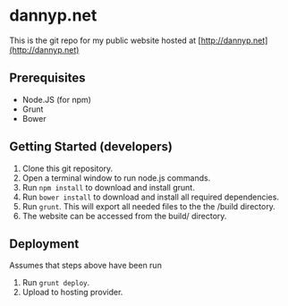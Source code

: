 dannyp.net
==========

This is the git repo for my public website hosted at [http://dannyp.net](http://dannyp.net)

## Prerequisites
- Node.JS (for npm)
- Grunt
- Bower 

## Getting Started (developers)
1. Clone this git repository.
2. Open a terminal window to run node.js commands.
3. Run `npm install` to download and install grunt.
4. Run `bower install` to download and install all required dependencies.
5. Run `grunt`. This will export all needed files to the the /build directory.
6. The website can be accessed from the build/ directory.

## Deployment
Assumes that steps above have been run
1. Run `grunt deploy`.
2. Upload to hosting provider.